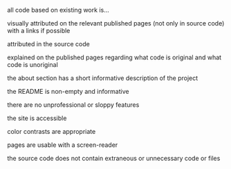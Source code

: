 all code based on existing work is...

visually attributed on the relevant published pages (not only in source code) with a links if possible

attributed in the source code

explained on the published pages regarding what code is original and what code is unoriginal

the about section has a short informative description of the project

the README is non-empty and informative

there are no unprofessional or sloppy features

the site is accessible

color contrasts are appropriate

pages are usable with a screen-reader 

the source code does not contain extraneous or unnecessary code or files

